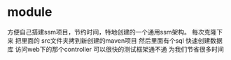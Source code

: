 # module
方便自己搭建ssm项目，节约时间，特地创建的一个通用ssm架构。
每次克隆下来 把里面的 src文件夹拷到新创建的maven项目
然后里面有个sql 快速创建数据库 访问web下的那个controller  可以很快的测试框架通不通  为我们节省很多时间
